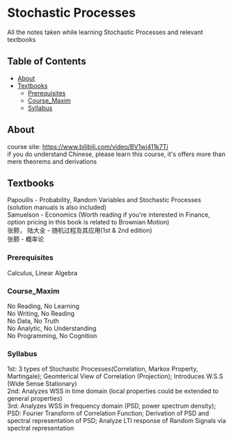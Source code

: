 # Stochastic Processes

All the notes taken while learning Stochastic Processes and relevant textbooks

## Table of Contents

- [About](#about)
- [Textbooks](#textbooks)
  - [Prerequisites](#prerequisites)
  - [Course_Maxim](#course_maxim)
  - [Syllabus](#syllabus)

## About

course site: https://www.bilibili.com/video/BV1wj411k7Tj <br>
if you do understand Chinese, please learn this course, it's offers more than mere theorems and derivations

## Textbooks

Papoullis - Probability, Random Variables and Stochastic Processes (solution manuals is also included) <br>
Samuelson - Economics (Worth reading if you're interested in Finance, option pricing in this book is related to Brownian Motion)<br>
张颢， 陆大全 - 随机过程及其应用(1st & 2nd edition)<br>
张颢 - 概率论

### Prerequisites

Calculus, Linear Algebra

### Course_Maxim
No Reading, No Learning <br>
No Writing, No Reading <br>
No Data, No Truth <br>
No Analytic, No Understanding <br>
No Programming, No Cognition 

### Syllabus
1st: 3 types of Stochastic Processes(Correlation, Markox Property, Martingale); Geomterical View of Correlation (Projection); Introduces W.S.S (Wide Sense Stationary) <br>
2nd: Analyzes WSS in time domain (local properties could be extended to general properties) <br>
3rd: Analyzes WSS in frequency domain (PSD, power spectrum density); PSD: Fourier Transform of Correlation Function; Derivation of PSD and spectral representation of PSD; Analyze LTI response of Random Signals via spectral representation <br>
